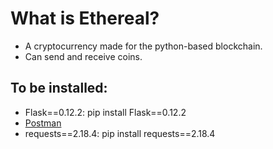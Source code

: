 # What is Ethereal?
- A cryptocurrency made for the python-based blockchain.
- Can send and receive coins.

## To be installed:
- Flask==0.12.2: pip install Flask==0.12.2
- [Postman](https://www.getpostman.com/)
- requests==2.18.4: pip install requests==2.18.4
